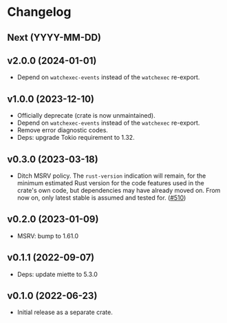 # Changelog

## Next (YYYY-MM-DD)

## v2.0.0 (2024-01-01)

- Depend on `watchexec-events` instead of the `watchexec` re-export.

## v1.0.0 (2023-12-10)

- Officially deprecate (crate is now unmaintained).
- Depend on `watchexec-events` instead of the `watchexec` re-export.
- Remove error diagnostic codes.
- Deps: upgrade Tokio requirement to 1.32.

## v0.3.0 (2023-03-18)

- Ditch MSRV policy. The `rust-version` indication will remain, for the minimum estimated Rust version for the code features used in the crate's own code, but dependencies may have already moved on. From now on, only latest stable is assumed and tested for. ([#510](https://github.com/watchexec/watchexec/pull/510))

## v0.2.0 (2023-01-09)

- MSRV: bump to 1.61.0

## v0.1.1 (2022-09-07)

- Deps: update miette to 5.3.0

## v0.1.0 (2022-06-23)

- Initial release as a separate crate.

